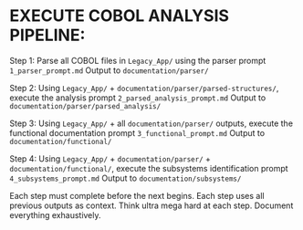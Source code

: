 # EXECUTE COBOL ANALYSIS PIPELINE:

Step 1: Parse all COBOL files in `Legacy_App/` using the parser prompt `1_parser_prompt.md`
        Output to `documentation/parser/`

Step 2: Using `Legacy_App/` + `documentation/parser/parsed-structures/`, execute the analysis prompt `2_parsed_analysis_prompt.md`
        Output to `documentation/parser/parsed_analysis/`

Step 3: Using `Legacy_App/` + all `documentation/parser/` outputs, execute the functional documentation prompt `3_functional_prompt.md`
        Output to `documentation/functional/`

Step 4: Using `Legacy_App/` + `documentation/parser/` + `documentation/functional/`, execute the subsystems identification prompt `4_subsystems_prompt.md`
        Output to `documentation/subsystems/`

Each step must complete before the next begins.
Each step uses all previous outputs as context.
Think ultra mega hard at each step.
Document everything exhaustively.